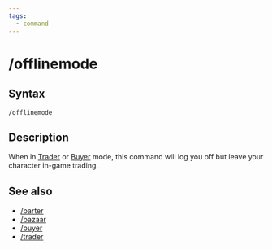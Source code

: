 ```yaml
---
tags:
  - command
---
```


# /offlinemode

## Syntax

<!--cmd-syntax-start-->
```eqcommand
/offlinemode
```
<!--cmd-syntax-end-->

## Description

<!--cmd-desc-start-->
When in [Trader](cmd-trader.md) or [Buyer](cmd-buyer.md) mode, this command will log you off but leave your character in-game trading.
<!--cmd-desc-end-->

## See also

- [/barter](cmd-barter.md)
- [/bazaar](cmd-bazaar.md)
- [/buyer](cmd-buyer.md)
- [/trader](cmd-trader.md)